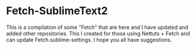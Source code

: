 Fetch-SublimeText2
==================

This is a compilation of some "Fetch" that are here and I have updated and added other repositories.
This I created for those using Nettuts + Fetch and can update Fetch.sublime-settings.
I hope you all have suggestions.
